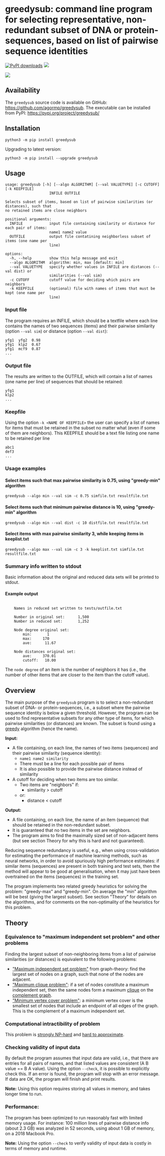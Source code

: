 # greedysub: command line program for selecting representative, non-redundant subset of DNA or protein-sequences, based on list of pairwise sequence identities

[![PyPI downloads](https://static.pepy.tech/personalized-badge/greedureduce?period=total&units=international_system&left_color=grey&right_color=blue&left_text=downloads)](https://pepy.tech/project/greedureduce)
![](https://img.shields.io/badge/version-1.0.0-blue)

![](https://github.com/agormp/greedysub/raw/main/maxindset.png?raw=true)


## Availability

The `greedysub` source code is available on GitHub: https://github.com/agormp/greedysub. The executable can be installed from PyPI: https://pypi.org/project/greedysub/

## Installation

```
python3 -m pip install greedysub
```

Upgrading to latest version:

```
python3 -m pip install --upgrade greedysub
```

## Usage

```
usage: greedysub [-h] [--algo ALGORITHM] [--val VALUETYPE] [-c CUTOFF] [-k KEEPFILE]
                    INFILE OUTFILE

Selects subset of items, based on list of pairwise similarities (or distances), such that
no retained items are close neighbors

positional arguments:
  INFILE            input file containing similarity or distance for each pair of items:
                    name1 name2 value
  OUTFILE           output file contatining neighborless subset of items (one name per
                    line)

options:
  -h, --help        show this help message and exit
  --algo ALGORITHM  algorithm: min, max [default: min]
  --val VALUETYPE   specify whether values in INFILE are distances (--val dist) or
                    similarities (--val sim)
  -c CUTOFF         cutoff value for deciding which pairs are neighbors
  -k KEEPFILE       (optional) file with names of items that must be kept (one name per
                    line)
```

### Input file

The program requires an INFILE, which should be a textfile where each line contains the names of two sequences (items) and their pairwise similarity (option `--val sim`) or distance (option `--val dist`):

```
yfg1  yfg2  0.98
yfg1  klp2  0.67
yfg1  mcf9  0.87
...
```

### Output file

The results are written to the OUTFILE, which will contain a list of names (one name per line) of sequences that should be retained: 

```
yfg1
klp2
...
```

### Keepfile

Using the option `-k <NAME OF KEEPFILE>` the user can specify a list of names for items that must be retained in the subset no matter what (even if some of them are neighbors). This KEEPFILE should be a text file listing one name to be retained per line

```
abc1
def3
...
```

### Usage examples

#### Select items such that max pairwise similarity is 0.75, using "greedy-min" algorithm

```
greedysub --algo min --val sim -c 0.75 simfile.txt resultfile.txt
```

#### Select items such that minimum pairwise distance is 10, using "greedy-min" algorithm

```
greedysub --algo min --val dist -c 10 distfile.txt resultfile.txt
```

#### Select items with max pairwise similarity 3, while keeping items in keeplist.txt

```
greedysub --algo max --val sim -c 3 -k keeplist.txt simfile.txt resultfile.txt
```

### Summary info written to stdout

Basic information about the original and reduced data sets will be printed to stdout. 

#### Example output

```

	Names in reduced set written to tests/outfile.txt

	Number in original set:      1,500
	Number in reduced set:       1,252

	Node degree original set:
	    min:       1
	    max:     170
	    ave:      11.67

	Node distances original set:
	    ave:     370.01
	    cutoff:   10.00

```

The `node degree` of an item is the number of neighbors it has (i.e., the number of other items that are closer to the item than the cutoff value).

## Overview

The main purpose of the `greedysub` program is to select a non-redundant subset of DNA- or protein-sequences, i.e., a subset where the pairwise sequence identity is below a given threshold. However, the program can be used to find representative subsets for any other type of items, for which pairwise similarities (or distances) are known. The subset is found using a [greedy](https://en.wikipedia.org/wiki/Greedy_algorithm) algorithm (hence the name).

**Input:**
    
* A file containing, on each line, the names of two items (sequences) and their pairwise similarity (sequence identity):
	* `name1 name2 similarity`
	* There must be a line for each possible pair of items
	* It is also possible to provide the pairwise distance instead of similarity
* A cutoff for deciding when two items are too similar. 
	* Two items are "neighbors" if:
		* similarity > cutoff
	* or:
		* distance < cutoff

**Output:**

* A file containing, on each line, the name of an item (sequence) that should be retained in the non-redundant subset.
* It is guaranteed that no two items in the set are neighbors.
* The program aims to find the maximally sized set of non-adjacent items (but see section Theory for why this is hard and not guaranteed).

Reducing sequence redundancy is useful, e.g., when using cross-validation for estimating the performance of machine learning methods, such as neural networks, in order to avoid spuriously high performance estimates: if similar items (sequences) are present in both training and test sets, then the method will appear to be good at generalisation, when it may just have been overtrained on the items (sequences) in the training set. 

The program implements two related greedy heuristics for solving the problem: "greedy-max" and "greedy-min". On average the "min" algorithm will be best (giving the largest subset). See section "Theory" for details on the algorithms, and for comments on the non-optimality of the heuristics for this problem.


## Theory

### Equivalence to "maximum independent set problem" and other problems

Finding the largest subset of non-neighboring items from a list of pairwise similarities (or distances) is equivalent to the following problems:

* ["Maximum independent set problem"](https://en.wikipedia.org/wiki/Independent_set_(graph_theory)) from graph-theory: find the largest set of nodes on a graph, such that none of the nodes are adjacent.
* ["Maximum clique problem"](https://en.wikipedia.org/wiki/Clique_problem#Finding_maximum_cliques_in_arbitrary_graphs): if a set of nodes constitute a maximum independent set, then the same nodes form a maximum [clique](https://en.wikipedia.org/wiki/Clique_(graph_theory)) on the [complement graph](https://en.wikipedia.org/wiki/Complement_graph).
* ["Minimum vertex cover problem"](https://en.wikipedia.org/wiki/Vertex_cover): a minimum vertex cover is the smallest set of nodes that include an endpoint of all edges of the graph. This is the complement of a maximum independent set.

### Computational intractibility of problem

This problem is [strongly NP-hard](https://en.wikipedia.org/wiki/Strong_NP-completeness) and
[hard to approximate](https://projecteuclid.org/journals/acta-mathematica/volume-182/issue-1/Clique-is-hard-to-approximate-within-n1ε/10.1007/BF02392825.full).  



### Checking validity of input data

By default the program assumes that input data are valid, i.e., that there are entries for all pairs of names, and that listed values are consistent (A B value == B A value). Using the option `--check`, it is possible to explicitly check this. If an error is found, the program will stop with an error message. If data are OK, the program will finish  and print results.

**Note:** Using this option requires storing all values in memory, and takes longer time to run.

### Performance:

The program has been optimized to run reasonably fast with limited memory usage. For instance: 100 million lines of pairwise distance info (about 2.3 GB) was analyzed in 52 seconds, using about 1 GB of memory, on a 2018 Macbook Pro.

**Note:** Using the option `--check` to verify validity of input data is costly in terms of memory and runtime.
